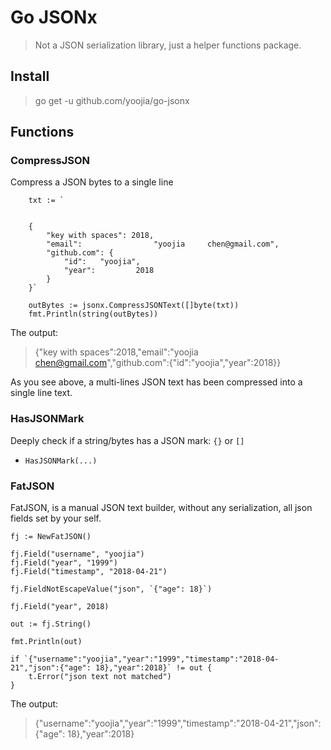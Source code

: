 # Go JSONx

> Not a JSON serialization library, just a helper functions package.

## Install

> go get -u github.com/yoojia/go-jsonx

## Functions

### CompressJSON

Compress a JSON bytes to a single line

```golang
	txt := `


    {
        "key with spaces": 2018,
        "email": 				"yoojia     chen@gmail.com",
        "github.com": {
            "id": 	"yoojia",
            "year": 		2018
        }
    }`

    outBytes := jsonx.CompressJSONText([]byte(txt))
    fmt.Println(string(outBytes))
```

The output:

> {"key with spaces":2018,"email":"yoojia     chen@gmail.com","github.com":{"id":"yoojia","year":2018}}

As you see above, a multi-lines JSON text has been compressed into a single line text.

### HasJSONMark

Deeply check if a string/bytes has a JSON mark: `{}` or `[]`

- `HasJSONMark(...)`

### FatJSON

FatJSON, is a manual JSON text builder, without any serialization, all json fields set by your self.

```golang
fj := NewFatJSON()

fj.Field("username", "yoojia")
fj.Field("year", "1999")
fj.Field("timestamp", "2018-04-21")

fj.FieldNotEscapeValue("json", `{"age": 18}`)

fj.Field("year", 2018)

out := fj.String()

fmt.Println(out)

if `{"username":"yoojia","year":"1999","timestamp":"2018-04-21","json":{"age": 18},"year":2018}` != out {
    t.Error("json text not matched")
}
```

The output:

> {"username":"yoojia","year":"1999","timestamp":"2018-04-21","json":{"age": 18},"year":2018}






